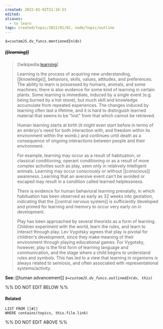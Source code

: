 ```yaml
---
created: 2022-01-02T21:16:53 
edited: 
aliases:
  - to learn
tags: created/topic/2022/01/02, node/topic/outline
---
```

`$=customJS.dv_funcs.mentionedIn(dv)`

##### <s class="topic-title">[[learning]]</s>

> [!wikipedia:[learning](https://en.wikipedia.org/wiki/Learning)]
> 
> Learning is the process of acquiring new understanding, [[knowledge]], behaviors, skills, values, attitudes, and preferences. The ability to learn is possessed by humans, animals, and some machines; there is also evidence for some kind of learning in certain plants. Some learning is immediate, induced by a single event (e.g. being burned by a hot stove), but much skill and knowledge accumulate from repeated experiences. The changes induced by learning often last a lifetime, and it is hard to distinguish learned material that seems to be "lost" from that which cannot be retrieved.
> 
> Human learning starts at birth (it might even start before in terms of an embryo's need for both interaction with, and freedom within its environment within the womb.) and continues until death as a consequence of ongoing interactions between people and their environment. 
> 
> For example, learning may occur as a result of habituation, or classical conditioning, operant conditioning or as a result of more complex activities such as play, seen only in relatively intelligent animals. Learning may occur consciously or without [[conscious]] awareness. Learning that an aversive event can't be avoided or escaped may result in a condition called learned helplessness. 
> 
> There is evidence for human behavioral learning prenatally, in which habituation has been observed as early as 32 weeks into gestation, indicating that the [[central nervous system]] is sufficiently developed and primed for learning and memory to occur very early on in development. 
> 
> Play has been approached by several theorists as a form of learning. Children experiment with the world, learn the rules, and learn to interact through play. Lev Vygotsky agrees that play is pivotal for children's development, since they make meaning of their environment through playing educational games. For Vygotsky, however, play is the first form of learning language and communication, and the stage where a child begins to understand rules and symbols. This has led to a view that learning in organisms is always related to semiosis, and often associated with representational systems/activity.
>


**See**::[[human advancement]]
*`$=customJS.dv_funcs.outlinedIn(dv, this)`*

%% DO NOT EDIT BELOW %%
#### Related 
```dataview
LIST FROM [[#]]
WHERE contains(topics, this.file.link)
```
%% DO NOT EDIT ABOVE %%
